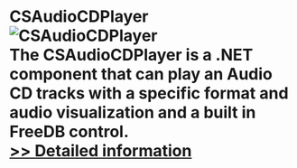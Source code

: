 # CSAudioCDPlayer<br />![CSAudioCDPlayer](https://mycommerce.akamaized.net/api/pimages/P300914534/BIG/300914534.PNG)<br />The CSAudioCDPlayer is a .NET component that can play an Audio CD tracks with a specific format and audio visualization and a built in FreeDB control.<br />[>> Detailed information](https://secure.shareit.com/shareit/product.html?productid=300914534&affiliateid=200057808)
